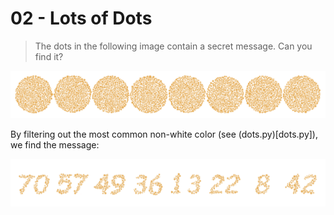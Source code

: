 # 02 - Lots of Dots

> The dots in the following image contain a secret message. Can you find it?

![dots](dots.png)

By filtering out the most common non-white color (see (dots.py)[dots.py]), we find the message:

![out](out.png)
